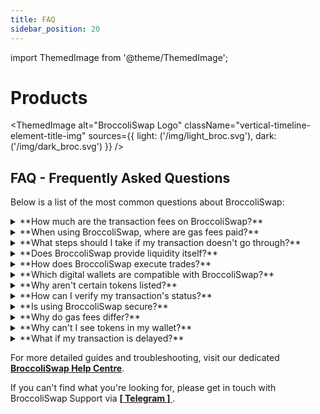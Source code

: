 ```yaml
---
title: FAQ
sidebar_position: 20
---
```

import ThemedImage from '@theme/ThemedImage';

# Products

  <ThemedImage
  alt="BroccoliSwap Logo"
  className="vertical-timeline-element-title-img"
  sources={{
    light: ('/img/light_broc.svg'),
    dark: ('/img/dark_broc.svg')
  }}
/>

## FAQ - Frequently Asked Questions

Below is a list of the most common questions about BroccoliSwap:

<details>

  <summary>**How much are the transaction fees on BroccoliSwap?**</summary>

  On BroccoliSwap, each transaction incurs a minimal fee of 0.25%, with 0.125% going towards DEGENX Liquidity Backing and Staking. Additionally, fees apply for using liquidity providers/bridges, but BroccoliSwap ensures you get the best rate for your trade.

</details>

<details>

  <summary>**When using BroccoliSwap, where are gas fees paid?**</summary>

  - Gas fees are due on the chain where the assets originate, paid in the native currency (e.g., AVAX for Avalanche C-Chain, ETH for Ethereum).
  
  - For the destination chain, BroccoliSwap handles the gas fees, meaning you won't need native tokens there for gas.

</details>

<details>

  <summary>**What steps should I take if my transaction doesn't go through?**</summary>

  1. Check you have sufficient native tokens for gas on the starting chain.
  2. - Retry the transaction for trades within the same chain.
     - For trades across chains, follow BroccoliSwap's guidance. BroccoliSwap's Auto-Fix tries to resolve issues automatically.
  
  3. If issues continue, reach out to BroccoliSwap Support via **[ [ Telegram ] ](https://t.me/broccoliswapsupport)**.

</details>

<details>

  <summary>**Does BroccoliSwap provide liquidity itself?**</summary>

  No, BroccoliSwap doesn't hold liquidity. Instead, it aggregates offerings from various tokens, DEXs, and bridges.
 
</details>

<details>

  <summary>**How does BroccoliSwap execute trades?**</summary>

  BroccoliSwap utilizes a broad selection of tokens, DEXs, and bridges, ensuring you always get the best value from your trades.

</details>

<details>

  <summary>**Which digital wallets are compatible with BroccoliSwap?**</summary>

  BroccoliSwap is compatible with leading wallets, including MetaMask, TrustWallet, SafePal, among others.

</details>

<details>

  <summary>**Why aren't certain tokens listed?**</summary>

 If you can't find your token, paste its contract address into the 'you pay' or 'you receive' fields to locate it.

</details>

<details>

  <summary>**How can I verify my transaction's status?**</summary>

  Use a blockchain explorer to check your transaction status. BroccoliSwap optimizes gas fees for speed, typically confirming transactions within 30 seconds.

</details>

<details>

  <summary>**Is using BroccoliSwap secure?**</summary>

  BroccoliSwap integrates Rubic securely, never holding users' funds. Transactions are direct through smart contract calls. Rubic's contracts have been thoroughly audited. More on Rubic's security at https://docs.rubic.finance/rubic/security

</details>

<details>

  <summary>**Why do gas fees differ?**</summary>

  Gas fees vary by blockchain network, with some like Ethereum typically higher than others like Avalanche. Fees fluctuate based on network activity levels.

</details>

<details>

  <summary>**Why can't I see tokens in my wallet?**</summary>

  Post-swap, you might need to manually add the new token to your wallet, although BroccoliSwap offers a direct link for this after swapping. Confirm token details and balances using a blockchain explorer like [etherscan.io](https://etherscan.io) or [snowtrace.io](https://snowtrace.io).

</details>

<details>

  <summary>**What if my transaction is delayed?**</summary>

  Delays can occur with sudden network congestion, affecting gas fees. Cross-chain transactions might also take longer. Use a blockchain explorer for status updates.

</details>

For more detailed guides and troubleshooting, visit our dedicated **[BroccoliSwap Help Centre](/docs/090-Help-Centre/020-Broccoliswap/001-Index.md)**.

If you can't find what you're looking for, please get in touch with BroccoliSwap Support via **[ [ Telegram ] ](https://t.me/broccoliswapsupport)**.
